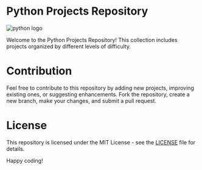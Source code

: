 # Python Projects Repository  

![python logo](https://github.com/user-attachments/assets/bbcf9b70-9476-4958-8d36-e4740dbdbf27)

Welcome to the Python Projects Repository! This collection includes projects organized by different levels of difficulty.

# Contribution
Feel free to contribute to this repository by adding new projects, improving existing ones, or suggesting enhancements. Fork the repository, create a new branch, make your changes, and submit a pull request.

# License
This repository is licensed under the MIT License - see the [LICENSE](https://github.com/ai-hamedan/python-projects/blob/main/LICENSE) file for details.

Happy coding!
